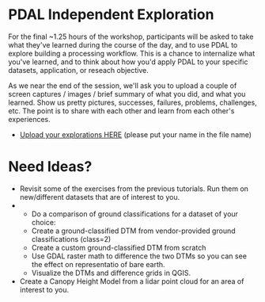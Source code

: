 # PDAL Independent Exploration

For the final ~1.25 hours of the workshop, participants will be asked to take what they've learned during the course of the day, and to use PDAL to explore building a processing workflow. This is a chance to internalize what you've learned, and to think about how you'd apply PDAL to your specific datasets, application, or reseach objective.

As we near the end of the session, we'll ask you to upload a couple of screen captures / images / brief summary of what you did, and what you learned. Show us pretty pictures, successes, failures, problems, challenges, etc. The point is to share with each other and learn from each other's experiences.

- [Upload your explorations HERE](https://drive.google.com/drive/folders/1xxtLaG15HNpA0CR8q81_snCckFDB9ubv?usp=sharing) (please put your name in the file name)

# Need Ideas?

- Revisit some of the exercises from the previous tutorials. Run them on new/different datasets that are of interest to you.
- - Do a comparison of ground classifications for a dataset of your choice:
   - Create a ground-classified DTM from vendor-provided ground classifications (class=2)
   - Create a custom ground-classified DTM from scratch
   - Use GDAL raster math to difference the two DTMs so you can see the effect on representatio of bare earth.
   - Visualize the DTMs and difference grids in QGIS.
- Create a Canopy Height Model from a lidar point cloud for an area of interest to you.
